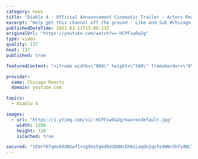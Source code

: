```yaml
---
category: news
title: "Diablo 4 - Official Announcement Cinematic Trailer - Actors React"
excerpt: "Help get this channel off the ground - Like and Sub #Chicago #Blind #React."
publishedDateTime: 2021-03-11T15:00:13Z
originalUrl: "https://youtube.com/watch?v=-HCPFiw0a2g"
type: video
quality: 137
heat: 137
published: true

featuredContent: "<iframe width=\"800\" height=\"500\" frameborder=\"0\" src=\"https://www.youtube.com/embed/-HCPFiw0a2g\" allow=\"accelerometer; autoplay; encrypted-media; gyroscope; picture-in-picture\" allowfullscreen></iframe>"

provider:
  name: Chicago Reacts
  domain: youtube.com

topics:
  - Diablo 4

images:
  - url: "https://i.ytimg.com/vi/-HCPFiw0a2g/maxresdefault.jpg"
    width: 1280
    height: 720
    isCached: true

secured: "tEm+76Tqms69dNUwfI+vgXUs5gmd9oU00NcEhNiLaqdn2qofo4WN+3hfydWLTM6FattsToJGmVoGLMkJq8bH5G5ZNjc8BuYdEMDna9DYZ8Rrh4XlrWzzPcdascxyhMCBkci/I0TWPaZbEDprk1Lp0qvgS2PqfAJibC6DIreMjPjya+/HH4bNeFrW63if3Wqw/u07CaVxUlkGqhdbCeSNLBLE/idxxJXNYRFHrAdxblQzrII0evG23HAnFlKZcQOkVrWoCI+8sF98epUwLSLrIpkR9ydU4noVWBKCmQOneHuJ0+wRhp48p2bZdZ9yXH9nntbNOjxX2QdOr0aY1mRzmonnjvZT07/3tGmW7ETogPGKPW0a3xBd+8ZwZU62eAf2V+iLLELLjyYrUONR9txFjAABFy+P+k166V7FOGBmv7Yrvb1EkTNRgnXcDsHZ8lLm;sX5HB+qoMJ1OTcoVK7/wIQ=="
---
```


